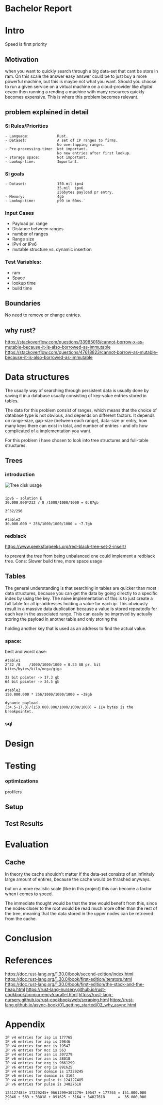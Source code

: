 # Bachelor Report

# Intro
Speed is first priority
## Motivation

when you want to quickly search through a big data-set that cant be store in ram.
On this scale the answer easy answer could be to just buy a more powerful machine, but this is maybe not what you want. Should you choose to run a given service on a virtual machine on a cloud-provider like _digital ocean_ then running a rending a machine with many resources quickly becomes expensive. This is where this problem becomes relevant.

## problem explained in detail

### Si Rules/Priorities
```
- Language:             Rust.
- Dataset:              A set of IP ranges to firms.
                        No overlapping ranges. 
- Pre-processing-time:  Not important.
                        No new entries after first lookup.
- storage space:        Not important.
- Lookup-time:          Important.
```

### Si goals 
```
- Dataset:              150.mil ipv4
                        35.mil  ipv6
                        256bytes payload pr entry.
- Memory:               4gb
- Lookup-time:          p99 in 60ms.`
```

### Input Cases
- Payload pr. range
- Distance between ranges
- number of ranges
- Range size
- IPv4 or IPv6
- mutable structure vs. dynamic insertion 

### Test Variables:
- ram 
- Space
- lookup time
- build time

## Boundaries
No need to remove or change entries.


## why rust?
https://stackoverflow.com/questions/33985018/cannot-borrow-x-as-mutable-because-it-is-also-borrowed-as-immutable
https://stackoverflow.com/questions/47618823/cannot-borrow-as-mutable-because-it-is-also-borrowed-as-immutable


# Data structures
The usually way of searching through persistent data is usually done by saving it in a database usually consisting of key-value entries stored in tables.

The data for this problem consist of ranges, which means that the choice of database type is not obvious, and depends on different factors. 
It depends on range-size, gap-size (between each range), data-size pr entry, how many keys there can exist in total, and number of entries - and ofc how complicated of a implementation you want. 

For this problem i have chosen to look into tree structures and full-table structures. 

## Trees

### introduction


![Tree disk usage](../docs/images/bachelor-01.png)
```

ipv6 - solution E
30.000.000*232 / 8 /1000/1000/1000 = 0.87gb 

2^32/256

#table2
30.000.000 * 256/1000/1000/1000 = ~7.7gb
```

### redblack
https://www.geeksforgeeks.org/red-black-tree-set-2-insert/

to prevent the tree from being unbalanced one could implement a redblack tree.
Cons: Slower build time, more space usage

## Tables

The general understanding is that searching in tables are quicker than most data structures, because you can get the data by going directly to a specific index by using the key. 
The naive implementation of this is to just create a full table for all ip-addresses holding a value for each ip. This obviously result in a massive data duplication because a value is stored repeatedly for each key in the associated range. This can easily be improved by actually storing the payload in another table and only storing the 

 holding another key that is used as an address to find the actual value.

### space:
best and worst case:
```
#table1
2^32 /8    /1000/1000/1000 = 0.53 GB pr. bit 
bites/bytes/kilo/mega/giga

32 bit pointer -> 17.3 gb
64 bit pointer -> 34.5 gb
```
```
#table2
150.000.000 * 256/1000/1000/1000 = ~38gb

dynamic payload
(34.5-17.3)/(150.000.000/1000/1000/1000) = 114 bytes is the breakpointet.
```


### sql

# Design

# Testing

### optimizations 
profilers
## Setup
## Test Results

# Evaluation

## Cache 

In theory the cache shouldn't matter if the data-set consists of an infinitely large amount of entires, because the cache would be thrashed anyways.

but on a more realistic scale (like in this project) this can become a factor when i comes to speed.

The immediate thought would be that the tree would benefit from this, since the nodes closer to the root would be read much more often than the rest of the tree, meaning that the data stored in the upper nodes can be retrieved from the cache. 

# Conclusion  

# References
https://doc.rust-lang.org/1.30.0/book/second-edition/index.html
https://doc.rust-lang.org/1.30.0/book/first-edition/iterators.html
https://doc.rust-lang.org/1.30.0/book/first-edition/the-stack-and-the-heap.html
https://rust-lang-nursery.github.io/rust-cookbook/concurrency/parallel.html
https://rust-lang-nursery.github.io/rust-cookbook/web/scraping.html
https://rust-lang.github.io/async-book/01_getting_started/02_why_async.html

# Appendix
```
IP v4 entries for isp is 177765
IP v6 entries for isp is 29846
IP v4 entries for mcc is 19547
IP v6 entries for mcc is 563
IP v4 entries for asn is 307279
IP v6 entries for asn is 38018
IP v4 entries for org is 9661299
IP v6 entries for org is 891625
IP v4 entries for domain is 17229245
IP v6 entries for domain is 3164
IP v4 entries for pulse is 124127485
IP v6 entries for pulse is 34027618

124127485+ 17229245+ 9661299+307279+ 19547 + 177765 = 151.000.000
29846 + 563 + 38018 + 891625 + 3164 + 34027618      =  35.000.000
``

